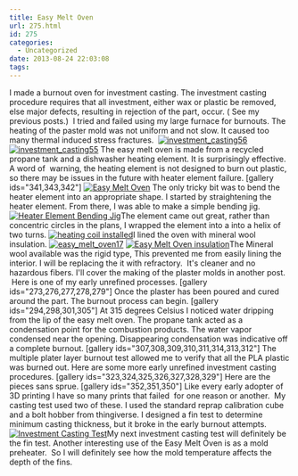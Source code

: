```yaml
---
title: Easy Melt Oven
url: 275.html
id: 275
categories:
  - Uncategorized
date: 2013-08-24 22:03:08
tags:
---
```


I made a burnout oven for investment casting. The investment casting procedure requires that all investment, either wax or plastic be removed, else major defects, resulting in rejection of the part, occur. ( See my previous posts.)  I tried and failed using my large furnace for burnouts. The heating of the paster mold was not uniform and not slow. It caused too many thermal induced stress fractures.  [![investment_casting56](http://outlyingoutlier.files.wordpress.com/2013/05/investment_casting56.jpg?w=300)](http://outlyingoutlier.files.wordpress.com/2013/05/investment_casting56.jpg) [![investment_casting55](http://outlyingoutlier.files.wordpress.com/2013/05/investment_casting55.jpg?w=300)](http://outlyingoutlier.files.wordpress.com/2013/05/investment_casting55.jpg) The easy melt oven is made from a recycled propane tank and a dishwasher heating element. It is surprisingly effective. A word of  warning, the heating element is not designed to burn out plastic, so there may be issues in the future with heater element failure. \[gallery ids="341,343,342"\] [![Easy Melt Oven](http://outlyingoutlier.files.wordpress.com/2013/08/photo.jpg?w=225)](http://outlyingoutlier.files.wordpress.com/2013/08/photo.jpg) The only tricky bit was to bend the heater element into an appropriate shape. I started by straightening the heater element. From there, I was able to make a simple bending jig.  [![Heater Element Bending Jig](http://outlyingoutlier.files.wordpress.com/2013/08/photo-1.jpg?w=225)](http://outlyingoutlier.files.wordpress.com/2013/08/photo-1.jpg)The element came out great, rather than concentric circles in the plans, I wrapped the element into a into a helix of two turns. [![heating coil installed](http://outlyingoutlier.files.wordpress.com/2013/05/easy_melt_oven55.jpg?w=300)](http://outlyingoutlier.files.wordpress.com/2013/05/easy_melt_oven55.jpg)I lined the oven with mineral wool insulation. [![easy_melt_oven17](http://outlyingoutlier.files.wordpress.com/2013/05/easy_melt_oven17.jpg?w=225)](http://outlyingoutlier.files.wordpress.com/2013/05/easy_melt_oven17.jpg) [![Easy Melt Oven insulation](http://outlyingoutlier.files.wordpress.com/2013/05/easy_melt_oven16.jpg?w=225)](http://outlyingoutlier.files.wordpress.com/2013/05/easy_melt_oven16.jpg)The Mineral wool available was the rigid type, This prevented me from easily lining the interior. I will be replacing the it with refractory.  It's cleaner and no hazardous fibers. I'll cover the making of the plaster molds in another post.  Here is one of my early unrefined processes. \[gallery ids="273,276,277,278,279"\] Once the plaster has been poured and cured around the part. The burnout process can begin. \[gallery ids="294,298,301,305"\] At 315 degrees Celsius I noticed water dripping from the lip of the easy melt oven. The propane tank acted as a condensation point for the combustion products. The water vapor condensed near the opening. Disappearing condensation was indicative off a complete burnout. \[gallery ids="307,308,309,310,311,314,313,312"\] The multiple plater layer burnout test allowed me to verify that all the PLA plastic was burned out. Here are some more early unrefined investment casting procedures. \[gallery ids="323,324,325,326,327,328,329"\] Here are the pieces sans sprue. \[gallery ids="352,351,350"\] Like every early adopter of 3D printing I have so many prints that failed  for one reason or another.  My casting test used two of these. I used the standard reprap calibration cube and a bolt hobber from thingiverse. I designed a fin test to determine minimum casting thickness, but it broke in the early burnout attempts. [![Investment Casting Test](http://outlyingoutlier.files.wordpress.com/2013/08/investment_casting_test.jpg?w=300)](http://outlyingoutlier.files.wordpress.com/2013/08/investment_casting_test.jpg)My next investment casting test will definitely be the fin test. Another interesting use of the Easy Melt Oven is as a mold preheater.  So I will definitely see how the mold temperature affects the depth of the fins.